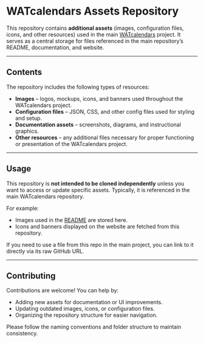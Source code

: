 # WATcalendars Assets Repository

This repository contains **additional assets** (images, configuration files, icons, and other resources) used in the main [WATcalendars](https://github.com/WATcalendars-Project/WATcalendars) project. It serves as a central storage for files referenced in the main repository’s README, documentation, and website.  

---

## Contents

The repository includes the following types of resources:

- **Images** – logos, mockups, icons, and banners used throughout the WATcalendars project.  
- **Configuration files** – JSON, CSS, and other config files used for styling and setup.  
- **Documentation assets** – screenshots, diagrams, and instructional graphics.  
- **Other resources** – any additional files necessary for proper functioning or presentation of the WATcalendars project.

---

## Usage

This repository is **not intended to be cloned independently** unless you want to access or update specific assets. Typically, it is referenced in the main WATcalendars repository.  

For example:  
- Images used in the [README](https://github.com/dominikx2002/WATcalendars/blob/main/README.md) are stored here.  
- Icons and banners displayed on the website are fetched from this repository.  

If you need to use a file from this repo in the main project, you can link to it directly via its raw GitHub URL.  

---

## Contributing

Contributions are welcome! You can help by:  

- Adding new assets for documentation or UI improvements.  
- Updating outdated images, icons, or configuration files.  
- Organizing the repository structure for easier navigation.  

Please follow the naming conventions and folder structure to maintain consistency.
